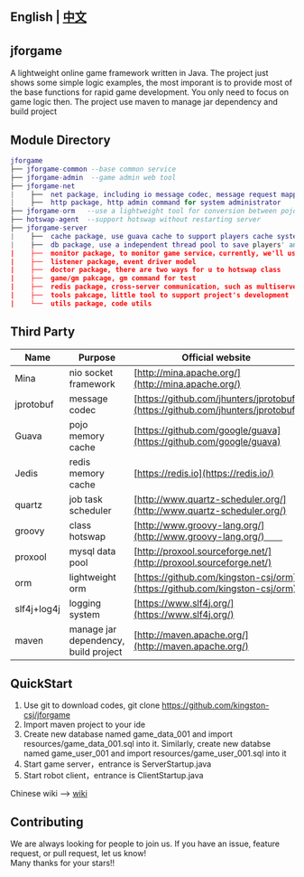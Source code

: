   ## English | [中文](README_CN.md)  
  
  ## jforgame　　
  A lightweight online game framework written in Java. The project just shows some simple logic examples, the most imporant is to provide most of the base functions for rapid game development. You only need to focus on game logic then. The project use maven to manage jar dependency and build project  


  ## Module Directory  
  ``` lua
  jforgame  
  ├── jforgame-common --base common service  
  ├── jforgame-admin  --game admin web tool    
  ├── jforgame-net
  |    ├──  net package, including io message codec, message request mapper, message thread model  
  |    ├──  http package, http admin command for system administrator  
  ├── jforgame-orm   --use a lightweight tool for conversion between pojo and database asynchronously 
  ├── hotswap-agent  --support hotswap without restarting server
  ├── jforgame-server   
  |    ├──  cache package, use guava cache to support players cache system   
  |    ├──  db package, use a independent thread pool to save players' and common data asynchronously  
  |    ├──  monitor package, to monitor game service，currently, we'll use jmx to manage game server    
  |    ├──  listener package, event driver model  
  |    ├──  doctor package, there are two ways for u to hotswap class  
  |    ├──  game/gm pakcage, gm command for test    
  |    ├──  redis package, cross-server communication, such as multiserver ranking list  
  |    ├──  tools pakcage, little tool to support project's development  
  |    └──  utils package, code utils    
  ``` 
  
  ## Third Party 
  Name | Purpose | Official website  
  ----|------|----     
  Mina | nio socket framework | [http://mina.apache.org/](http://mina.apache.org/)  
  jprotobuf | message codec | [https://github.com/jhunters/jprotobuf](https://github.com/jhunters/jprotobuf)  
  Guava | pojo memory cache | [https://github.com/google/guava](https://github.com/google/guava)  
  Jedis | redis memory cache | [https://redis.io](https://redis.io/)  
  quartz | job task scheduler | [http://www.quartz-scheduler.org/](http://www.quartz-scheduler.org/) 
  groovy | class hotswap | [http://www.groovy-lang.org/](http://www.groovy-lang.org/)　　  
  proxool | mysql data pool | [http://proxool.sourceforge.net/](http://proxool.sourceforge.net/)  
  orm | lightweight orm | [https://github.com/kingston-csj/orm](https://github.com/kingston-csj/orm) 
  slf4j+log4j | logging system | [https://www.slf4j.org/](https://www.slf4j.org/)  
  maven | manage jar dependency, build project| [http://maven.apache.org/](http://maven.apache.org/)  


  ## QuickStart  
  1. Use git to download codes, git clone https://github.com/kingston-csj/jforgame  
  2. Import maven project to your ide  
  3. Create new database named game_data_001 and import resources/game_data_001.sql into it. Similarly, create new databse named game_user_001 and import resources/game_user_001.sql into it
  4. Start game server，entrance is ServerStartup.java  
  5. Start robot client，entrance is ClientStartup.java


  Chinese wiki --> [wiki](https://github.com/kingston-csj/jforgame/wiki)  
  
  ## Contributing  
  We are always looking for people to join us. If you have an issue, feature request, or pull request, let us know!  
  Many thanks for your stars!!
  
